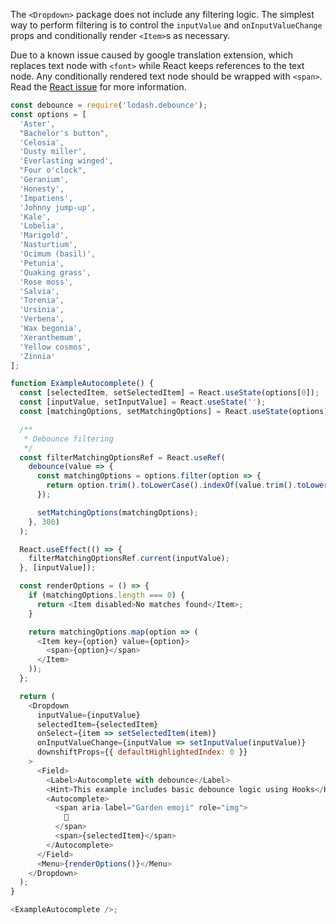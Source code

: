 The `<Dropdown>` package does not include any filtering logic. The simplest way to
perform filtering is to control the `inputValue` and `onInputValueChange` props and
conditionally render `<Item>`s as necessary.

Due to a known issue caused by google translation extension, which replaces text node
with `<font>` while React keeps references to the text node.
Any conditionally rendered text node should be wrapped with `<span>`.
Read the [React issue](https://github.com/facebook/react/issues/11538#issuecomment-390386520)
for more information.

```js
const debounce = require('lodash.debounce');
const options = [
  'Aster',
  "Bachelor's button",
  'Celosia',
  'Dusty miller',
  'Everlasting winged',
  "Four o'clock",
  'Geranium',
  'Honesty',
  'Impatiens',
  'Johnny jump-up',
  'Kale',
  'Lobelia',
  'Marigold',
  'Nasturtium',
  'Ocimum (basil)',
  'Petunia',
  'Quaking grass',
  'Rose moss',
  'Salvia',
  'Torenia',
  'Ursinia',
  'Verbena',
  'Wax begonia',
  'Xeranthemum',
  'Yellow cosmos',
  'Zinnia'
];

function ExampleAutocomplete() {
  const [selectedItem, setSelectedItem] = React.useState(options[0]);
  const [inputValue, setInputValue] = React.useState('');
  const [matchingOptions, setMatchingOptions] = React.useState(options);

  /**
   * Debounce filtering
   */
  const filterMatchingOptionsRef = React.useRef(
    debounce(value => {
      const matchingOptions = options.filter(option => {
        return option.trim().toLowerCase().indexOf(value.trim().toLowerCase()) !== -1;
      });

      setMatchingOptions(matchingOptions);
    }, 300)
  );

  React.useEffect(() => {
    filterMatchingOptionsRef.current(inputValue);
  }, [inputValue]);

  const renderOptions = () => {
    if (matchingOptions.length === 0) {
      return <Item disabled>No matches found</Item>;
    }

    return matchingOptions.map(option => (
      <Item key={option} value={option}>
        <span>{option}</span>
      </Item>
    ));
  };

  return (
    <Dropdown
      inputValue={inputValue}
      selectedItem={selectedItem}
      onSelect={item => setSelectedItem(item)}
      onInputValueChange={inputValue => setInputValue(inputValue)}
      downshiftProps={{ defaultHighlightedIndex: 0 }}
    >
      <Field>
        <Label>Autocomplete with debounce</Label>
        <Hint>This example includes basic debounce logic using Hooks</Hint>
        <Autocomplete>
          <span aria-label="Garden emoji" role="img">
            🌱
          </span>
          <span>{selectedItem}</span>
        </Autocomplete>
      </Field>
      <Menu>{renderOptions()}</Menu>
    </Dropdown>
  );
}

<ExampleAutocomplete />;
```
